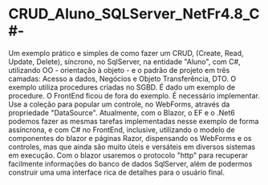 # CRUD_Aluno_SQLServer_NetFr4.8_C#-
Um exemplo prático e simples de como fazer um CRUD, (Create, Read, Update, Delete), síncrono, no SqlServer, na entidade "Aluno", com C#, utilizando OO - orientação à objeto - e o padrão de projeto em três camadas: Acesso a dados, Negócios e Objeto Transferência, DTO. O exemplo utiliza procedures criadas no SGBD. É dado um exemplo de procedure. O FrontEnd ficou de fora do exemplo. É necessário implementar. Use a coleção para popular um controle, no WebForms, através da propriedade "DataSource".
Atualmente, com o Blazor, o EF e o .Net6 podemos fazer as mesmas tarefas implementadas nesse exemplo de forma assíncrona, e com C# no FrontEnd, inclusive, utilizando o modelo de componentes do blazor e páginas Razor, dispensando os WebForms e os controles, mas que ainda são muito úteis e versáteis em diversos sistemas em execução. Com o blazor usaremos o protocolo "http" para recuperar facilmente informações do banco de dados SqlServer, além de podermos construir uma uma interface rica de detalhes para o usuário final.
